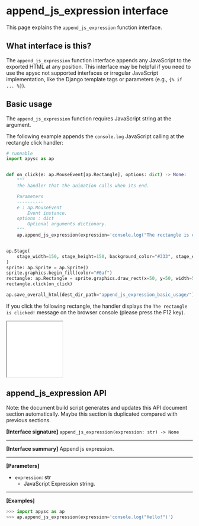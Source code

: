 # append_js_expression interface

This page explains the `append_js_expression` function interface.

## What interface is this?

The `append_js_expression` function interface appends any JavaScript to the exported HTML at any position. This interface may be helpful if you need to use the apysc not supported interfaces or irregular JavaScript implementation, like the Django template tags or parameters (e.g., `{% if ... %}`).

## Basic usage

The `append_js_expression` function requires JavaScript string at the argument.

The following example appends the `console.log` JavaScript calling at the rectangle click handler:

```py
# runnable
import apysc as ap


def on_click(e: ap.MouseEvent[ap.Rectangle], options: dict) -> None:
    """
    The handler that the animation calls when its end.

    Parameters
    ----------
    e : ap.MouseEvent
        Event instance.
    options : dict
        Optional arguments dictionary.
    """
    ap.append_js_expression(expression='console.log("The rectangle is clicked!");')


ap.Stage(
    stage_width=150, stage_height=150, background_color="#333", stage_elem_id="stage"
)
sprite: ap.Sprite = ap.Sprite()
sprite.graphics.begin_fill(color="#0af")
rectangle: ap.Rectangle = sprite.graphics.draw_rect(x=50, y=50, width=50, height=50)
rectangle.click(on_click)

ap.save_overall_html(dest_dir_path="append_js_expression_basic_usage/")
```

If you click the following rectangle, the handler displays the `The rectangle is clicked!` message on the browser console (please press the F12 key).

<iframe src="static/append_js_expression_basic_usage/index.html" width="150" height="150"></iframe>

## append_js_expression API

<!-- Docstring: apysc._expression.expression_data_util.append_js_expression -->

<span class="inconspicuous-txt">Note: the document build script generates and updates this API document section automatically. Maybe this section is duplicated compared with previous sections.</span>

**[Interface signature]** `append_js_expression(expression: str) -> None`<hr>

**[Interface summary]** Append js expression.<hr>

**[Parameters]**

- `expression`: str
  - JavaScript Expression string.

<hr>

**[Examples]**

```py
>>> import apysc as ap
>>> ap.append_js_expression(expression='console.log("Hello!")')
```